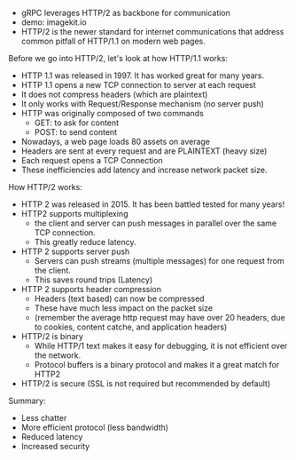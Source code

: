 - gRPC leverages HTTP/2 as backbone for communication
- demo: imagekit.io
- HTTP/2 is the newer standard for internet communications that address common pitfall of HTTP/1.1 on modern web pages.

Before we go into HTTP/2, let's look at how HTTP/1.1 works:
- HTTP 1.1 was released in 1997. It has worked great for many years.
- HTTP 1.1 opens a new TCP connection to server at each request
- It does not compress headers (which are plaintext)
- It only works with Request/Response mechanism (no server push)
- HTTP was originally composed of two commands
  - GET: to ask for content
  - POST: to send content
- Nowadays, a web page loads 80 assets on average
- Headers are sent at every request and are PLAINTEXT (heavy size)
- Each request opens a TCP Connection
- These inefficiencies add latency and increase network packet size.

How HTTP/2 works:
- HTTP 2 was released in 2015. It has been battled tested for many years!
- HTTP2 supports multiplexing
  - the client and server can push messages in parallel over the same TCP connection.
  - This greatly reduce latency.
- HTTP 2 supports server push
  - Servers can push streams (multiple messages) for one request from the client.
  - This saves round trips (Latency)
- HTTP 2 supports header compression
  - Headers (text based) can now be compressed
  - These have much less impact on the packet size
  - (remember the average http request may have over 20 headers, due to cookies, content catche, and application headers)  
- HTTP/2 is binary
  - While HTTP/1 text makes it easy for debugging, it is not efficient over the network.
  - Protocol buffers is a binary protocol and makes it a great match for HTTP2
- HTTP/2 is secure (SSL is not required but recommended by default)


Summary:
- Less chatter
- More efficient protocol (less bandwidth)
- Reduced latency
- Increased security

  

  

